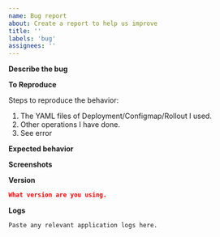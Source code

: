 ```yaml
---
name: Bug report
about: Create a report to help us improve
title: ''
labels: 'bug'
assignees: ''
---
```


**Describe the bug**

<!-- A clear and concise description of what the bug is. -->

**To Reproduce**

<!-- A list of the steps required to reproduce the issue. Best of all, give us the URL to a repository that exhibits this issue. -->

Steps to reproduce the behavior:
1. The YAML files of Deployment/Configmap/Rollout I used.
2. Other operations I have done.
3. See error

**Expected behavior**

<!-- A clear and concise description of what you expected to happen. -->

**Screenshots**

<!-- If applicable, add screenshots to help explain your problem. -->

**Version**
```json
What version are you using. 
```

**Logs**

```
Paste any relevant application logs here.
```
